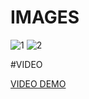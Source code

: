 # IMAGES
![1](https://user-images.githubusercontent.com/104791582/209661079-cc8915e5-909f-4576-a89e-0b177a5b95ea.png)
![2](https://user-images.githubusercontent.com/104791582/209661137-e92532ce-216b-4d5c-9bfe-01150017171d.png)

#VIDEO

[VIDEO DEMO](https://www.youtube.com/embed/dX5W9jHAaSM)
